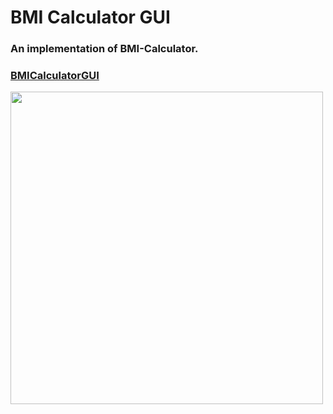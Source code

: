 # BMI Calculator GUI

### An implementation of BMI-Calculator. 
### [BMICalculatorGUI](https://repl.it/@abhijeetpandit/BMICalculatorGUI#main.py)

<img src= 'https://user-images.githubusercontent.com/65078610/106606495-355a4c80-6588-11eb-9df8-651ca5029d91.gif' width="500">